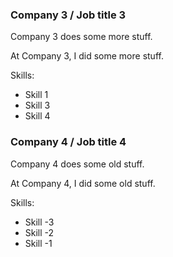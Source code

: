 
### Company 3 / Job title 3

Company 3 does some more stuff.

At Company 3, I did some more stuff.

Skills:

* Skill 1
* Skill 3
* Skill 4

### Company 4 / Job title 4

Company 4 does some old stuff.

At Company 4, I did some old stuff.

Skills:

* Skill -3
* Skill -2
* Skill -1
